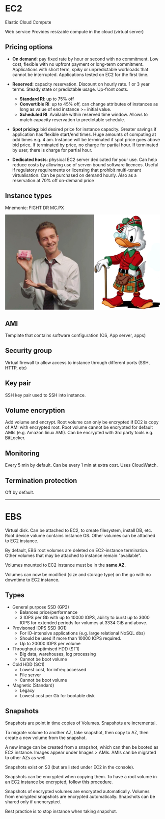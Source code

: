 # EC2
Elastic Cloud Compute

Web service
Provides resizable compute in the cloud (virtual server)

## Pricing options

* **On demand**: pay fixed rate by hour or second with no commitment. Low cost, flexible with no upfront payment or long-term commitment. Applications with short term, spiky or unpredictable workloads that cannot be interrupted. Applications tested on EC2 for the first time.

* **Reserved**: capacity reservation. Discount on hourly rate. 1 or 3 year terms. Steady state or predictable usage. Up-front costs.

  - **Standard RI**: up to 75% off
  - **Convertible RI**: up to 45% off, can change attributes of instances as long as value of end instance >= initial value.
  - **Scheduled RI**: Available within reserved time window. Allows to match capacity reservation to predictable schedule.

* **Spot pricing**: bid desired price for instance capacity. Greater savings if application has flexible start/end times. Huge amounts of computing at odd times e.g. 4 am. Instance will be terminated if spot price goes above bid price. If terminated by price, no charge for partial hour. If terminated by user, there is charge for partial hour.

* **Dedicated hosts**: physical EC2 server dedicated for your use. Can help reduce costs by allowing use of server-bound software licences. Useful if regulatory requirements or licensing that prohibit multi-tenant virtualisation. Can be purchased on demand hourly. Also as a reservation at 70% off on-demand price

## Instance types

Mnemonic: FIGHT DR MC.PX

![](assets/EC2-a51a45f7.png)

## AMI

Template that contains software configuration (OS, App server, apps)

## Security group

Virtual firewall to allow access to instance through different ports (SSH, HTTP, etc)

## Key pair

SSH key pair used to SSH into instance.

## Volume encryption

Add volume and encrypt.
Root volume can only be encrypted if EC2 is copy of AMI with encrypted root.
Root volume cannot be encrypted for default AMIs (e.g. Amazon linux AMI).
Can be encrypted with 3rd party tools e.g. BitLocker.

## Monitoring

Every 5 min by default. Can be every 1 min at extra cost.
Uses CloudWatch.

## Termination protection
Off by default.

--------------------------------------------

# EBS

Virtual disk.
Can be attached to EC2, to create filesystem, install DB, etc.
Root device volume contains instance OS. Other volumes can be attached to EC2 instance.

By default, EBS root volumes are deleted on EC2-instance termination. Other volumes that may be attached to instance remain "available".

Volumes mounted to EC2 instance must be in the **same AZ**.

Volumes can now be modified (size and storage type) on the go with no downtime to EC2 instance.

## Types
* General purpose SSD (GP2)
  - Balances price/performance
  - 3 IOPS per Gb with up to 10000 IOPS, ability to burst up to 3000 IOPS for extended periods for volumes at 3334 GiB and above.
* Provisoned IOPS SSD (IO1)
  - For IO-intensive applications (e.g. large relational NoSQL dbs)
  - Should be used if more than 10000 IOPS required.
  - Up to 20000 IOPS per volume
* Throughput optimised HDD (ST1)
  - Big data, warehouses, log processing
  - Cannot be boot volume
* Cold HDD (SC1)
  - Lowest cost, for infreq accessed
  - File server
  - Cannot be boot volume
* Magnetic (Standard)
  - Legacy
  - Lowest cost per Gb for bootable disk


## Snapshots

Snapshots are point in time copies of Volumes. Snapshots are incremental.

To migrate volume to another AZ, take snapshot, then copy to AZ, then create a new volume from the snapshot.

A new image can be created from a snapshot, which can then be booted as EC2 instance. Images appear under Images > AMIs. AMIs can be migrated to other AZs as well.

Snapshots exist on S3 (but are listed under EC2 in the console).

Snapshots can be encrypted when copying them. To have a root volume in an EC2 instance be encrypted, follow this procedure.

Snapshots of encrypted volumes are encrypted automatically.
Volumes from encrypted snapshots are encrypted automatically.
Snapshots can be shared only if unencrypted.

Best practice is to stop instance when taking snapshot.

